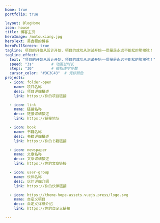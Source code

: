 ```yaml
---
home: true
portfolio: true

layout: BlogHome
icon: house
title: 博客主页
heroImage: /mmtouxiang.jpg
heroText: 吴鑫程的博客
heroFullScreen: true
tagline: 项目的开始从设计开始，项目的成功从测试开始——质量是永远不能松的那根弦！
tagline_effect:
  text: "项目的开始从设计开始，项目的成功从测试开始——质量是永远不能松的那根弦！"
  speed: "3s"        # 动画总时长
  steps: "30"        # 模拟逐字步数
  cursor_color: "#3C3C43"  # 光标颜色
projects:
  - icon: folder-open
    name: 项目名称
    desc: 项目详细描述
    link: https://你的项目链接

  - icon: link
    name: 链接名称
    desc: 链接详细描述
    link: https://链接地址

  - icon: book
    name: 书籍名称
    desc: 书籍详细描述
    link: https://你的书籍链接

  - icon: newspaper
    name: 文章名称
    desc: 文章详细描述
    link: https://你的文章链接

  - icon: user-group
    name: 伙伴名称
    desc: 伙伴详细介绍
    link: https://你的伙伴链接

  - icon: https://theme-hope-assets.vuejs.press/logo.svg
    name: 自定义项目
    desc: 自定义详细介绍
    link: https://你的自定义链接

---
```


